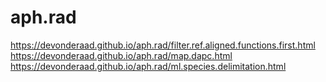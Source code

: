 # aph.rad
https://devonderaad.github.io/aph.rad/filter.ref.aligned.functions.first.html 
https://devonderaad.github.io/aph.rad/map.dapc.html 
https://devonderaad.github.io/aph.rad/ml.species.delimitation.html
